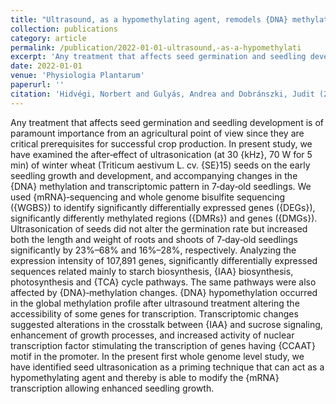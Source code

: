 ```yaml
---
title: "Ultrasound, as a hypomethylating agent, remodels {DNA} methylation and alters {mRNA} transcription in winter wheat (Triticum aestivum L.) seedlings"
collection: publications
category: article
permalink: /publication/2022-01-01-ultrasound,-as-a-hypomethylati
excerpt: 'Any treatment that affects seed germination and seedling development is of paramount importance from an agricultural point of view since they are critical prerequisites for successful crop production. In present study, we have examined the after‐effect of ultrasonication (at 30 {kHz}, 70 W for 5 min) of winter wheat (Triticum aestivum L. cv. {SE}15) seeds on the early seedling growth and development, and accompanying changes in the {DNA} methylation and transcriptomic pattern in 7‐day‐old seedlings. We used {mRNA}‐sequencing and whole genome bisulfite sequencing ({WGBS}) to identify significantly differentially expressed genes ({DEGs}), significantly differently methylated regions ({DMRs}) and genes ({DMGs}). Ultrasonication of seeds did not alter the germination rate but increased both the length and weight of roots and shoots of 7‐day‐old seedlings significantly by 23\%–68\% and 16\%–28\%, respectively. Analyzing the expression intensity of 107,891 genes, significantly differentially expressed sequences related mainly to starch biosynthesis, {IAA} biosynthesis, photosynthesis and {TCA} cycle pathways. The same pathways were also affected by {DNA}‐methylation changes. {DNA} hypomethylation occurred in the global methylation profile after ultrasound treatment altering the accessibility of some genes for transcription. Transcriptomic changes suggested alterations in the crosstalk between {IAA} and sucrose signaling, enhancement of growth processes, and increased activity of nuclear transcription factor stimulating the transcription of genes having {CCAAT} motif in the promoter. In the present first whole genome level study, we have identified seed ultrasonication as a priming technique that can act as a hypomethylating agent and thereby is able to modify the {mRNA} transcription allowing enhanced seedling growth.'
date: 2022-01-01
venue: 'Physiologia Plantarum'
paperurl: ''
citation: 'Hidvégi, Norbert and Gulyás, Andrea and Dobránszki, Judit (2022). "Ultrasound, as a hypomethylating agent, remodels {DNA} methylation and alters {mRNA} transcription in winter wheat (Triticum aestivum L.) seedlings". <i>Physiologia Plantarum</i>.'
---
```


Any treatment that affects seed germination and seedling development is of paramount importance from an agricultural point of view since they are critical prerequisites for successful crop production. In present study, we have examined the after‐effect of ultrasonication (at 30 {kHz}, 70 W for 5 min) of winter wheat (Triticum aestivum L. cv. {SE}15) seeds on the early seedling growth and development, and accompanying changes in the {DNA} methylation and transcriptomic pattern in 7‐day‐old seedlings. We used {mRNA}‐sequencing and whole genome bisulfite sequencing ({WGBS}) to identify significantly differentially expressed genes ({DEGs}), significantly differently methylated regions ({DMRs}) and genes ({DMGs}). Ultrasonication of seeds did not alter the germination rate but increased both the length and weight of roots and shoots of 7‐day‐old seedlings significantly by 23\%–68\% and 16\%–28\%, respectively. Analyzing the expression intensity of 107,891 genes, significantly differentially expressed sequences related mainly to starch biosynthesis, {IAA} biosynthesis, photosynthesis and {TCA} cycle pathways. The same pathways were also affected by {DNA}‐methylation changes. {DNA} hypomethylation occurred in the global methylation profile after ultrasound treatment altering the accessibility of some genes for transcription. Transcriptomic changes suggested alterations in the crosstalk between {IAA} and sucrose signaling, enhancement of growth processes, and increased activity of nuclear transcription factor stimulating the transcription of genes having {CCAAT} motif in the promoter. In the present first whole genome level study, we have identified seed ultrasonication as a priming technique that can act as a hypomethylating agent and thereby is able to modify the {mRNA} transcription allowing enhanced seedling growth.
